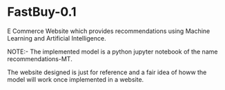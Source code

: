 # FastBuy-0.1
E Commerce Website which provides recommendations using Machine Learning and Artificial Intelligence.


NOTE:-
The implemented model is a python jupyter notebook of the name recommendations-MT.

The website designed is just for reference and a fair idea of howw the model will work once implemented in a website.
